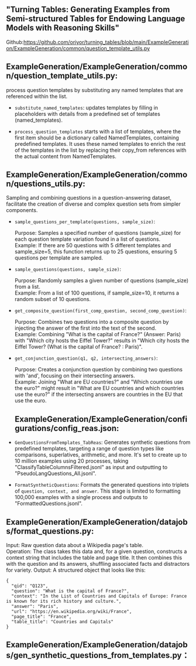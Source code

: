 ## "Turning Tables: Generating Examples from Semi-structured Tables for Endowing Language Models with Reasoning Skills"
Github:https://github.com/oriyor/turning_tables/blob/main/ExampleGeneration/ExampleGeneration/common/question_template_utils.py


## ExampleGeneration/ExampleGeneration/common/question_template_utils.py:

process question templates by substituting any named templates that are referenced within the list.

- `substitute_named_templates`: updates templates by filling in placeholders with details from a predefined set of templates (named_templates). 

- `process_question_templates` starts with a list of templates, where the first item should be a dictionary called NamedTemplates, containing predefined templates. It uses these named templates to enrich the rest of the templates in the list by replacing their copy_from references with the actual content from NamedTemplates.


## ExampleGeneration/ExampleGeneration/common/questions_utils.py:
Sampling and combining questions in a question-answering dataset, facilitate the creation of diverse and complex question sets from simpler components.

- `sample_questions_per_template(questions, sample_size)`:

  Purpose: Samples a specified number of questions (sample_size) for each question template variation found in a list of questions.<br/>
  Example: If there are 50 questions with 5 different templates and sample_size=5, this function returns up to 25 questions, ensuring 5 questions per template are sampled.

- `sample_questions(questions, sample_size)`:

  Purpose: Randomly samples a given number of questions (sample_size) from a list.<br/>
  Example: From a list of 100 questions, if sample_size=10, it returns a random subset of 10 questions.

- `get_composite_question(first_comp_question, second_comp_question)`:

  Purpose: Combines two questions into a composite question by injecting the answer of the first into the text of the second.<br/>
  Example: Combining "What is the capital of France?" (Answer: Paris) with "Which city hosts the Eiffel Tower?" results in "Which city hosts the Eiffel Tower? (What is the capital of France? : Paris)".

- `get_conjunction_question(q1, q2, intersecting_answers)`:

  Purpose: Creates a conjunction question by combining two questions with 'and', focusing on their intersecting answers.<br/>
  Example: Joining "What are EU countries?" and "Which countries use the euro?" might result in "What are EU countries and which countries use the euro?" if the intersecting answers are countries in the EU that use the euro.

  ## ExampleGeneration/ExampleGeneration/configurations/config_reas.json:
- `GenQuestionsFromTemplates_TabReas`: Generates synthetic questions from predefined templates, targeting a range of question types like comparisons, superlatives, arithmetic, and more. It's set to create up to 10 million examples using 20 processes, taking "ClassifyTableColumnsFiltered.jsonl" as input and outputting to "PseudoLangQuestions_All.jsonl".
  
- `FormatSyntheticQuestions`: Formats the generated questions into triplets of `question, context, and answer`. This stage is limited to formatting 100,000 examples with a single process and outputs to "FormattedQuestions.jsonl".


## ExampleGeneration/ExampleGeneration/datajobs/format_questions.py:

  Input: Raw question data about a Wikipedia page's table. <br/>
  Operation: The class takes this data and, for a given question, constructs a context string that includes the table and page title. It then combines this with the question and its answers, shuffling associated facts and distractors for variety.
  Output: A structured object that looks like this:
  ```
  {
    "qid": "Q123",
    "question": "What is the capital of France?",
    "context": "In the List of Countries and Capitals of Europe: France is known for its rich history and culture.",
    "answer": "Paris",
    "url": "https://en.wikipedia.org/wiki/France",
    "page_title": "France",
    "table_title": "Countries and Capitals"
  }
  
  ```

## ExampleGeneration/ExampleGeneration/datajobs/gen_synthetic_questions_from_templates.py：



